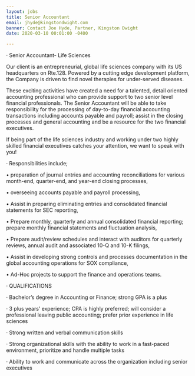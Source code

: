```yaml
---
layout: jobs
title: Senior Accountant
email: jhyde@kingstondwight.com
banner: Contact Joe Hyde, Partner, Kingston Dwight
date: 2020-03-10 00:01:00 -0400

---
```

· Senior Accountant- Life Sciences

Our client is an entrepreneurial, global life sciences company with its US headquarters on Rte.128. Powered by a cutting edge development platform, the Company is driven to find novel therapies for under-served diseases.

These exciting activities have created a need for a talented, detail oriented accounting professional who can provide support to two senior level financial professionals. The Senior Accountant will be able to take responsibility for the processing of day-to-day financial accounting transactions including accounts payable and payroll; assist in the closing processes and general accounting and be a resource for the two financial executives.

If being part of the life sciences industry and working under two highly skilled financial executives catches your attention, we want to speak with you!

· Responsibilities include;

• preparation of journal entries and accounting reconciliations for various month-end, quarter-end, and year-end closing processes,

• overseeing accounts payable and payroll processing,

• Assist in preparing eliminating entries and consolidated financial statements for SEC reporting,

• Prepare monthly, quarterly and annual consolidated financial reporting; prepare monthly financial statements and fluctuation analysis,

• Prepare audit/review schedules and interact with auditors for quarterly reviews, annual audit and associated 10-Q and 10-K filings,

• Assist in developing strong controls and processes documentation in the global accounting operations for SOX compliance,

• Ad-Hoc projects to support the finance and operations teams.

· QUALIFICATIONS

· Bachelor’s degree in Accounting or Finance; strong GPA is a plus

· 3 plus years’ experience; CPA is highly preferred; will consider a professional leaving public accounting; prefer prior experience in life sciences

· Strong written and verbal communication skills

· Strong organizational skills with the ability to work in a fast-paced environment, prioritize and handle multiple tasks

· Ability to work and communicate across the organization including senior executives
